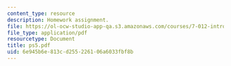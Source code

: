```yaml
---
content_type: resource
description: Homework assignment.
file: https://ol-ocw-studio-app-qa.s3.amazonaws.com/courses/7-012-introduction-to-biology-fall-2004/6e945b6e813cd255226106a6033fbf8b_ps5.pdf
file_type: application/pdf
resourcetype: Document
title: ps5.pdf
uid: 6e945b6e-813c-d255-2261-06a6033fbf8b
---
```

